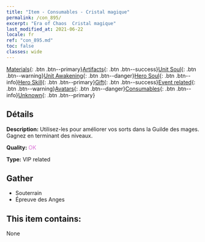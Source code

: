 ```yaml
---
title: "Item - Consumables - Cristal magique"
permalink: /con_895/
excerpt: "Era of Chaos  Cristal magique"
last_modified_at: 2021-06-22
locale: fr
ref: "con_895.md"
toc: false
classes: wide
---
```

 [Materials](/ItemsFR/){: .btn .btn--primary}[Artifacts](/ItemsFR/Artifacts/){: .btn .btn--success}[Unit Soul](/ItemsFR/UnitSoul/){: .btn .btn--warning}[Unit Awakening](/ItemsFR/UnitAwakening/){: .btn .btn--danger}[Hero Soul](/ItemsFR/HeroSoul/){: .btn .btn--info}[Hero Skill](/ItemsFR/HeroSkill/){: .btn .btn--primary}[Gift](/ItemsFR/Gift/){: .btn .btn--success}[Event related](/ItemsFR/Events/){: .btn .btn--warning}[Avatars](/ItemsFR/Avatars/){: .btn .btn--danger}[Consumables](/ItemsFR/Consumables/){: .btn .btn--info}[Unknown](/ItemsFR/Unknown/){: .btn .btn--primary}

## Détails
 **Description:** Utilisez-les pour améliorer vos sorts dans la Guilde des mages. Gagnez en terminant des niveaux.

 **Quality:** <span style="color: #DA70D6">OK</span>

 **Type:** VIP related

## Gather

*    Souterrain 
*    Épreuve des Anges 

## This item contains:

  None

